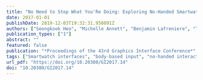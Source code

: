 ```yaml
---
title: "No Need to Stop What You'Re Doing: Exploring No-Handed Smartwatch Interaction"
date: 2017-01-01
publishDate: 2019-12-03T19:32:31.958091Z
authors: ["Seongkook Heo", "Michelle Annett", "Benjamin Lafreniere", "Tovi Grossman", "George Fitzmaurice"]
publication_types: ["1"]
abstract: ""
featured: false
publication: "*Proceedings of the 43rd Graphics Interface Conference*"
tags: ["Smartwatch interfaces", "body-based input", "no-handed interaction", "wearables"]
url_pdf: "https://doi.org/10.20380/GI2017.14"
doi: "10.20380/GI2017.14"
---
```


